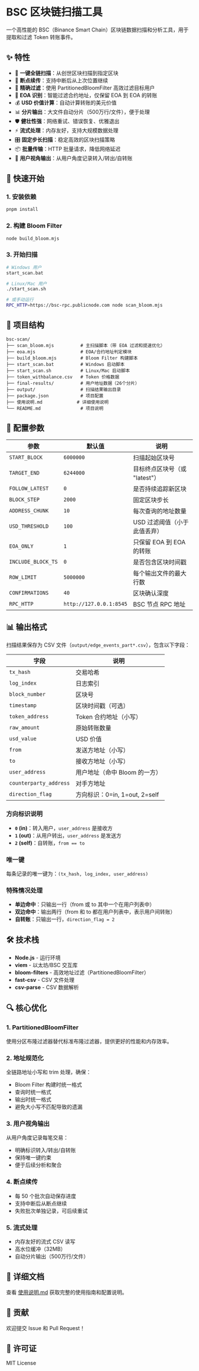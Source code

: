 # BSC 区块链扫描工具

一个高性能的 BSC（Binance Smart Chain）区块链数据扫描和分析工具，用于提取和过滤 Token 转账事件。

## ✨ 特性

- 🚀 **一键全链扫描**：从创世区块扫描到指定区块
- 🔄 **断点续传**：支持中断后从上次位置继续
- 🎯 **精确过滤**：使用 PartitionedBloomFilter 高效过滤目标用户
- 👤 **EOA 识别**：智能过滤合约地址，仅保留 EOA 到 EOA 的转账
- 💰 **USD 价值计算**：自动计算转账的美元价值
- 📊 **分片输出**：大文件自动分片（500万行/文件），便于处理
- 🛡️ **健壮性强**：网络重试、错误恢复、优雅退出
- ⚡ **流式处理**：内存友好，支持大规模数据处理
- 🎛️ **固定步长扫描**：稳定高效的区块扫描策略
- 📦 **批量传输**：HTTP 批量请求，降低网络延迟
- 👥 **用户视角输出**：从用户角度记录转入/转出/自转账

## 🚀 快速开始

### 1. 安装依赖
```bash
pnpm install
```

### 2. 构建 Bloom Filter
```bash
node build_bloom.mjs
```

### 3. 开始扫描
```bash
# Windows 用户
start_scan.bat

# Linux/Mac 用户
./start_scan.sh

# 或手动运行
RPC_HTTP=https://bsc-rpc.publicnode.com node scan_bloom.mjs
```

## 📁 项目结构

```
bsc-scan/
├── scan_bloom.mjs          # 主扫描脚本（带 EOA 过滤和提速优化）
├── eoa.mjs                 # EOA/合约地址判定模块
├── build_bloom.mjs         # Bloom Filter 构建脚本
├── start_scan.bat          # Windows 启动脚本
├── start_scan.sh           # Linux/Mac 启动脚本
├── token_withbalance.csv   # Token 价格数据
├── final-results/          # 用户地址数据（26个分片）
├── output/                 # 扫描结果输出目录
├── package.json            # 项目配置
├── 使用说明.md             # 详细使用说明
└── README.md               # 项目说明
```

## 🔧 配置参数

| 参数 | 默认值 | 说明 |
|------|--------|------|
| `START_BLOCK` | `6000000` | 扫描起始区块号 |
| `TARGET_END` | `6244000` | 目标终点区块号（或 "latest"） |
| `FOLLOW_LATEST` | `0` | 是否持续追踪新区块 |
| `BLOCK_STEP` | `2000` | 固定区块步长 |
| `ADDRESS_CHUNK` | `10` | 每次查询的地址数量 |
| `USD_THRESHOLD` | `100` | USD 过滤阈值（小于此值丢弃） |
| `EOA_ONLY` | `1` | 只保留 EOA 到 EOA 的转账 |
| `INCLUDE_BLOCK_TS` | `0` | 是否包含区块时间戳 |
| `ROW_LIMIT` | `5000000` | 每个输出文件的最大行数 |
| `CONFIRMATIONS` | `40` | 区块确认深度 |
| `RPC_HTTP` | `http://127.0.0.1:8545` | BSC 节点 RPC 地址 |

## 📊 输出格式

扫描结果保存为 CSV 文件（`output/edge_events_part*.csv`），包含以下字段：

| 字段 | 说明 |
|------|------|
| `tx_hash` | 交易哈希 |
| `log_index` | 日志索引 |
| `block_number` | 区块号 |
| `timestamp` | 区块时间戳（可选） |
| `token_address` | Token 合约地址（小写） |
| `raw_amount` | 原始转账数量 |
| `usd_value` | USD 价值 |
| `from` | 发送方地址（小写） |
| `to` | 接收方地址（小写） |
| `user_address` | 用户地址（命中 Bloom 的一方） |
| `counterparty_address` | 对手方地址 |
| `direction_flag` | 方向标识：0=in, 1=out, 2=self |

### 方向标识说明

- **`0` (in)**：转入用户，`user_address` 是接收方
- **`1` (out)**：从用户转出，`user_address` 是发送方
- **`2` (self)**：自转账，`from == to`

### 唯一键

每条记录的唯一键为：`(tx_hash, log_index, user_address)`

### 特殊情况处理

- **单边命中**：只输出一行（from 或 to 其中一个在用户列表中）
- **双边命中**：输出两行（from 和 to 都在用户列表中，表示用户间转账）
- **自转账**：只输出一行，`direction_flag = 2`

## 🛠️ 技术栈

- **Node.js** - 运行环境
- **viem** - 以太坊/BSC 交互库
- **bloom-filters** - 高效地址过滤（PartitionedBloomFilter）
- **fast-csv** - CSV 文件处理
- **csv-parse** - CSV 数据解析

## 🔍 核心优化

### 1. PartitionedBloomFilter
使用分区布隆过滤器替代标准布隆过滤器，提供更好的性能和内存效率。

### 2. 地址规范化
全链路地址小写和 trim 处理，确保：
- Bloom Filter 构建时统一格式
- 查询时统一格式
- 输出时统一格式
- 避免大小写不匹配导致的遗漏

### 3. 用户视角输出
从用户角度记录每笔交易：
- 明确标识转入/转出/自转账
- 保持唯一键约束
- 便于后续分析和聚合

### 4. 断点续传
- 每 50 个批次自动保存进度
- 支持中断后从断点继续
- 失败批次单独记录，可后续重试

### 5. 流式处理
- 内存友好的流式 CSV 读写
- 高水位缓冲（32MB）
- 自动分片输出（500万行/文件）

## 📖 详细文档

查看 [使用说明.md](使用说明.md) 获取完整的使用指南和配置说明。

## 🤝 贡献

欢迎提交 Issue 和 Pull Request！

## 📄 许可证

MIT License
